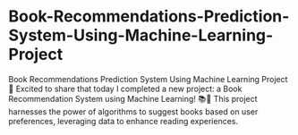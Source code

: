 # Book-Recommendations-Prediction-System-Using-Machine-Learning-Project
Book Recommendations Prediction System  Using Machine Learning Project  🌟 Excited to share that today I completed a new project: a Book Recommendation System using Machine Learning! 📚🤖  This project harnesses the power of algorithms to suggest books based on user preferences, leveraging data to enhance reading experiences. 
